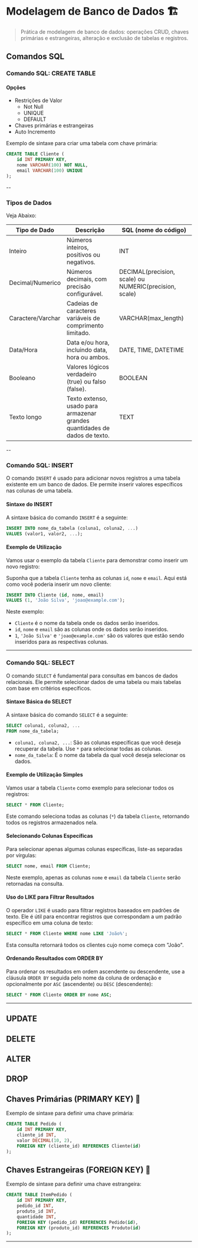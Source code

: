 # Modelagem de Banco de Dados 🏗️

> Prática de modelagem de banco de dados: operações CRUD, chaves primárias e estrangeiras, alteração e exclusão de tabelas e registros.

## Comandos SQL

### Comando SQL: CREATE TABLE

#### Opções
- Restrições de Valor
  - Not Null
  - UNIQUE
  - DEFAULT
- Chaves primárias e estrangeiras
- Auto Incremento

Exemplo de sintaxe para criar uma tabela com chave primária:
```sql
CREATE TABLE Cliente (
    id INT PRIMARY KEY,
    nome VARCHAR(100) NOT NULL,
    email VARCHAR(100) UNIQUE
);
```
--

### Tipos de Dados
Veja Abaixo:

| Tipo de Dado | Descrição | SQL (nome do código) |
|--------------|-----------|----------------------|
| Inteiro      | Números inteiros, positivos ou negativos. | INT |
| Decimal/Numerico | Números decimais, com precisão configurável. | DECIMAL(precision, scale) ou NUMERIC(precision, scale) |
| Caractere/Varchar | Cadeias de caracteres variáveis de comprimento limitado. | VARCHAR(max_length) |
| Data/Hora    | Data e/ou hora, incluindo data, hora ou ambos. | DATE, TIME, DATETIME |
| Booleano     | Valores lógicos verdadeiro (true) ou falso (false). | BOOLEAN |
| Texto longo  | Texto extenso, usado para armazenar grandes quantidades de dados de texto. | TEXT |

--

### Comando SQL: INSERT

O comando `INSERT` é usado para adicionar novos registros a uma tabela existente em um banco de dados. Ele permite inserir valores específicos nas colunas de uma tabela.

#### Sintaxe do INSERT

A sintaxe básica do comando `INSERT` é a seguinte:

```sql
INSERT INTO nome_da_tabela (coluna1, coluna2, ...)
VALUES (valor1, valor2, ...);
```

#### Exemplo de Utilização

Vamos usar o exemplo da tabela `Cliente` para demonstrar como inserir um novo registro:

Suponha que a tabela `Cliente` tenha as colunas `id`, `nome` e `email`. Aqui está como você poderia inserir um novo cliente:

```sql
INSERT INTO Cliente (id, nome, email)
VALUES (1, 'João Silva', 'joao@example.com');
```

Neste exemplo:
- `Cliente` é o nome da tabela onde os dados serão inseridos.
- `id`, `nome` e `email` são as colunas onde os dados serão inseridos.
- `1`, `'João Silva'` e `'joao@example.com'` são os valores que estão sendo inseridos para as respectivas colunas.

---

### Comando SQL: SELECT

O comando `SELECT` é fundamental para consultas em bancos de dados relacionais. Ele permite selecionar dados de uma tabela ou mais tabelas com base em critérios específicos.

#### Sintaxe Básica do SELECT

A sintaxe básica do comando `SELECT` é a seguinte:

```sql
SELECT coluna1, coluna2, ...
FROM nome_da_tabela;
```

- `coluna1, coluna2, ...`: São as colunas específicas que você deseja recuperar da tabela. Use `*` para selecionar todas as colunas.
- `nome_da_tabela`: É o nome da tabela da qual você deseja selecionar os dados.

#### Exemplo de Utilização Simples

Vamos usar a tabela `Cliente` como exemplo para selecionar todos os registros:

```sql
SELECT * FROM Cliente;
```

Este comando seleciona todas as colunas (`*`) da tabela `Cliente`, retornando todos os registros armazenados nela.

#### Selecionando Colunas Específicas

Para selecionar apenas algumas colunas específicas, liste-as separadas por vírgulas:

```sql
SELECT nome, email FROM Cliente;
```

Neste exemplo, apenas as colunas `nome` e `email` da tabela `Cliente` serão retornadas na consulta.

#### Uso do LIKE para Filtrar Resultados

O operador `LIKE` é usado para filtrar registros baseados em padrões de texto. Ele é útil para encontrar registros que correspondam a um padrão específico em uma coluna de texto:

```sql
SELECT * FROM Cliente WHERE nome LIKE 'João%';
```

Esta consulta retornará todos os clientes cujo nome começa com "João".

#### Ordenando Resultados com ORDER BY

Para ordenar os resultados em ordem ascendente ou descendente, use a cláusula `ORDER BY` seguida pelo nome da coluna de ordenação e opcionalmente por `ASC` (ascendente) ou `DESC` (descendente):

```sql
SELECT * FROM Cliente ORDER BY nome ASC;
```

---

## UPDATE

## DELETE

## ALTER 

## DROP

## Chaves Primárias (PRIMARY KEY) 🔑

Exemplo de sintaxe para definir uma chave primária:
```sql
CREATE TABLE Pedido (
    id INT PRIMARY KEY,
    cliente_id INT,
    valor DECIMAL(10, 2),
    FOREIGN KEY (cliente_id) REFERENCES Cliente(id)
);
```

## Chaves Estrangeiras (FOREIGN KEY) 🔗

Exemplo de sintaxe para definir uma chave estrangeira:
```sql
CREATE TABLE ItemPedido (
    id INT PRIMARY KEY,
    pedido_id INT,
    produto_id INT,
    quantidade INT,
    FOREIGN KEY (pedido_id) REFERENCES Pedido(id),
    FOREIGN KEY (produto_id) REFERENCES Produto(id)
);
```

---

